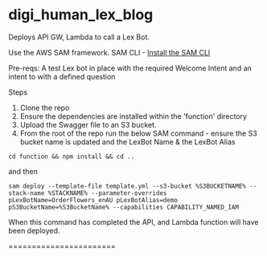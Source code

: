 # digi_human_lex_blog

Deploys API GW, Lambda to call a Lex Bot.

Use the AWS SAM framework.
SAM CLI - [Install the SAM CLI](https://docs.aws.amazon.com/serverless-application-model/latest/developerguide/serverless-sam-cli-install.html)

Pre-reqs:
A test Lex bot in place with the required Welcome Intent and an intent to with a defined question

Steps
1. Clone the repo
2. Ensure the dependencies are installed within the 'function' directory
3. Upload the Swagger file to an S3 bucket.
3. From the root of the repo run the below SAM command - ensure the S3 bucket name is updated and the LexBot Name & the LexBot Alias

```cd function && npm install && cd ..```

and then 

```sam deploy --template-file template.yml --s3-bucket %S3BUCKETNAME% --stack-name %STACKNAME% --parameter-overrides pLexBotName=OrderFlowers_enAU pLexBotAlias=demo pS3BucketName=%S3BucketName% --capabilities CAPABILITY_NAMED_IAM```

When this command has completed the API, and Lambda function will have been deployed.



=======================

